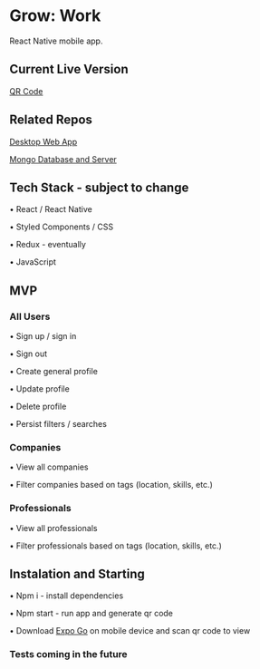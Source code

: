 # Grow: Work
 React Native mobile app.

## Current Live Version

[QR Code](https://expo.dev/@beloved2/grow-work)

## Related Repos

[Desktop Web App](https://github.com/Grow-Work/frontend-react-desktop)

[Mongo Database and Server](https://github.com/Grow-Work/backend-node-mongoDB)

## Tech Stack - subject to change

• React / React Native

• Styled Components / CSS

• Redux - eventually

• JavaScript

## MVP

### All Users

• Sign up / sign in

• Sign out

• Create general profile

• Update profile

• Delete profile

• Persist filters / searches

### Companies

• View all companies

• Filter companies based on tags (location, skills, etc.)

### Professionals

• View all professionals

• Filter professionals based on tags (location, skills, etc.)

## Instalation and Starting

• Npm i - install dependencies

• Npm start - run app and generate qr code

• Download [Expo Go](https://expo.dev/client) on mobile device and scan qr code to view

### Tests coming in the future
